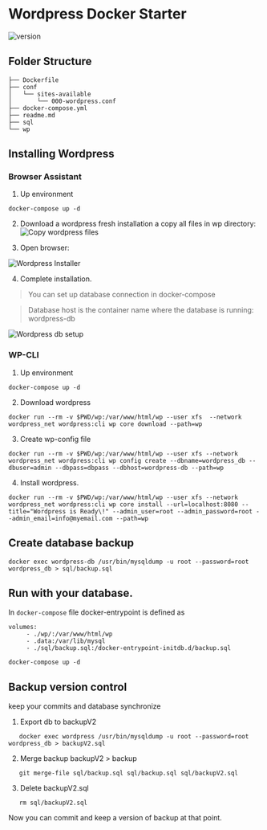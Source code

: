 # Wordpress Docker Starter


![version](https://img.shields.io/badge/DevOps-Docker-blue.svg?maxAge=2592000)

## Folder Structure

```
├── Dockerfile
├── conf
│   └── sites-available
│       └── 000-wordpress.conf
├── docker-compose.yml
├── readme.md
├── sql
└── wp
```


## Installing Wordpress

### Browser Assistant

1. Up environment

```
docker-compose up -d
```
2. Download a wordpress fresh installation a copy all files in wp directory:
![Copy wordpress files](https://drive.google.com/uc?id=1nvHYmrc2sGgcNJwO6XoVyJJNzPwebVjJ)

3. Open browser:

![Wordpress Installer](https://drive.google.com/uc?id=1B4uxR0MiSru4m1anIcIp_UU1oaeh3w-0)

4. Complete installation.
> You can set up database connection in docker-compose

> Database host is the container name where the database is running: wordpress-db

![Wordpress db setup](https://drive.google.com/uc?id=1nvbgqps2L_SqkXSG0aMM-PvI4z7QFYub)

### WP-CLI

1. Up environment
```
docker-compose up -d
```

2. Download wordpress
```
docker run --rm -v $PWD/wp:/var/www/html/wp --user xfs  --network wordpress_net wordpress:cli wp core download --path=wp
```

3. Create  wp-config file

```
docker run --rm -v $PWD/wp:/var/www/html/wp --user xfs --network wordpress_net wordpress:cli wp config create --dbname=wordpress_db --dbuser=admin --dbpass=dbpass --dbhost=wordpress-db --path=wp
```

4. Install wordpress.

```
docker run --rm -v $PWD/wp:/var/www/html/wp --user xfs --network wordpress_net wordpress:cli wp core install --url=localhost:8080 --title="Wordpress is Ready\!" --admin_user=root --admin_password=root --admin_email=info@myemail.com --path=wp
```


## Create database backup

```
docker exec wordpress-db /usr/bin/mysqldump -u root --password=root wordpress_db > sql/backup.sql
```

## Run with your database.

In `docker-compose` file docker-entrypoint is defined as

```
volumes:
     - ./wp/:/var/www/html/wp
     - .data:/var/lib/mysql
     - ./sql/backup.sql:/docker-entrypoint-initdb.d/backup.sql
```

```
docker-compose up -d
```

## Backup version control

keep your commits and database synchronize

 1. Export db to backupV2 
 ```
    docker exec wordpress /usr/bin/mysqldump -u root --password=root wordpress_db > backupV2.sql
 ```

 2. Merge backup backupV2 > backup
 ```
    git merge-file sql/backup.sql sql/backup.sql sql/backupV2.sql
 ```

 3. Delete backupV2.sql
 ```
    rm sql/backupV2.sql
 ```

 Now you can commit and keep a version of backup at that point.


